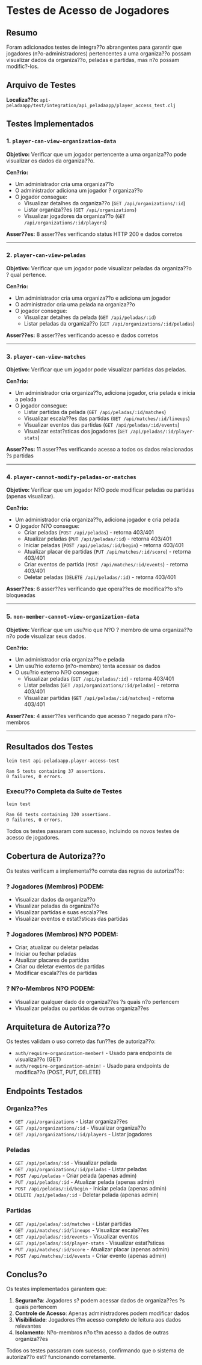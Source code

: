 # Testes de Acesso de Jogadores

## Resumo

Foram adicionados testes de integra??o abrangentes para garantir que jogadores (n?o-administradores) pertencentes a uma organiza??o possam visualizar dados da organiza??o, peladas e partidas, mas n?o possam modific?-los.

## Arquivo de Testes

**Localiza??o:** `api-peladaapp/test/integration/api_peladaapp/player_access_test.clj`

## Testes Implementados

### 1. `player-can-view-organization-data`
**Objetivo:** Verificar que um jogador pertencente a uma organiza??o pode visualizar os dados da organiza??o.

**Cen?rio:**
- Um administrador cria uma organiza??o
- O administrador adiciona um jogador ? organiza??o
- O jogador consegue:
  - Visualizar detalhes da organiza??o (`GET /api/organizations/:id`)
  - Listar organiza??es (`GET /api/organizations`)
  - Visualizar jogadores da organiza??o (`GET /api/organizations/:id/players`)

**Asser??es:** 8 asser??es verificando status HTTP 200 e dados corretos

---

### 2. `player-can-view-peladas`
**Objetivo:** Verificar que um jogador pode visualizar peladas da organiza??o ? qual pertence.

**Cen?rio:**
- Um administrador cria uma organiza??o e adiciona um jogador
- O administrador cria uma pelada na organiza??o
- O jogador consegue:
  - Visualizar detalhes da pelada (`GET /api/peladas/:id`)
  - Listar peladas da organiza??o (`GET /api/organizations/:id/peladas`)

**Asser??es:** 8 asser??es verificando acesso e dados corretos

---

### 3. `player-can-view-matches`
**Objetivo:** Verificar que um jogador pode visualizar partidas das peladas.

**Cen?rio:**
- Um administrador cria organiza??o, adiciona jogador, cria pelada e inicia a pelada
- O jogador consegue:
  - Listar partidas da pelada (`GET /api/peladas/:id/matches`)
  - Visualizar escala??es das partidas (`GET /api/matches/:id/lineups`)
  - Visualizar eventos das partidas (`GET /api/peladas/:id/events`)
  - Visualizar estat?sticas dos jogadores (`GET /api/peladas/:id/player-stats`)

**Asser??es:** 11 asser??es verificando acesso a todos os dados relacionados ?s partidas

---

### 4. `player-cannot-modify-peladas-or-matches`
**Objetivo:** Verificar que um jogador N?O pode modificar peladas ou partidas (apenas visualizar).

**Cen?rio:**
- Um administrador cria organiza??o, adiciona jogador e cria pelada
- O jogador N?O consegue:
  - Criar peladas (`POST /api/peladas`) - retorna 403/401
  - Atualizar peladas (`PUT /api/peladas/:id`) - retorna 403/401
  - Iniciar peladas (`POST /api/peladas/:id/begin`) - retorna 403/401
  - Atualizar placar de partidas (`PUT /api/matches/:id/score`) - retorna 403/401
  - Criar eventos de partida (`POST /api/matches/:id/events`) - retorna 403/401
  - Deletar peladas (`DELETE /api/peladas/:id`) - retorna 403/401

**Asser??es:** 6 asser??es verificando que opera??es de modifica??o s?o bloqueadas

---

### 5. `non-member-cannot-view-organization-data`
**Objetivo:** Verificar que um usu?rio que N?O ? membro de uma organiza??o n?o pode visualizar seus dados.

**Cen?rio:**
- Um administrador cria organiza??o e pelada
- Um usu?rio externo (n?o-membro) tenta acessar os dados
- O usu?rio externo N?O consegue:
  - Visualizar peladas (`GET /api/peladas/:id`) - retorna 403/401
  - Listar peladas (`GET /api/organizations/:id/peladas`) - retorna 403/401
  - Visualizar partidas (`GET /api/peladas/:id/matches`) - retorna 403/401

**Asser??es:** 4 asser??es verificando que acesso ? negado para n?o-membros

---

## Resultados dos Testes

```
lein test api-peladaapp.player-access-test

Ran 5 tests containing 37 assertions.
0 failures, 0 errors.
```

### Execu??o Completa da Suite de Testes

```
lein test

Ran 60 tests containing 320 assertions.
0 failures, 0 errors.
```

Todos os testes passaram com sucesso, incluindo os novos testes de acesso de jogadores.

## Cobertura de Autoriza??o

Os testes verificam a implementa??o correta das regras de autoriza??o:

### ? Jogadores (Membros) PODEM:
- Visualizar dados da organiza??o
- Visualizar peladas da organiza??o
- Visualizar partidas e suas escala??es
- Visualizar eventos e estat?sticas das partidas

### ? Jogadores (Membros) N?O PODEM:
- Criar, atualizar ou deletar peladas
- Iniciar ou fechar peladas
- Atualizar placares de partidas
- Criar ou deletar eventos de partidas
- Modificar escala??es de partidas

### ? N?o-Membros N?O PODEM:
- Visualizar qualquer dado de organiza??es ?s quais n?o pertencem
- Visualizar peladas ou partidas de outras organiza??es

## Arquitetura de Autoriza??o

Os testes validam o uso correto das fun??es de autoriza??o:

- `auth/require-organization-member!` - Usado para endpoints de visualiza??o (GET)
- `auth/require-organization-admin!` - Usado para endpoints de modifica??o (POST, PUT, DELETE)

## Endpoints Testados

### Organiza??es
- `GET /api/organizations` - Listar organiza??es
- `GET /api/organizations/:id` - Visualizar organiza??o
- `GET /api/organizations/:id/players` - Listar jogadores

### Peladas
- `GET /api/peladas/:id` - Visualizar pelada
- `GET /api/organizations/:id/peladas` - Listar peladas
- `POST /api/peladas` - Criar pelada (apenas admin)
- `PUT /api/peladas/:id` - Atualizar pelada (apenas admin)
- `POST /api/peladas/:id/begin` - Iniciar pelada (apenas admin)
- `DELETE /api/peladas/:id` - Deletar pelada (apenas admin)

### Partidas
- `GET /api/peladas/:id/matches` - Listar partidas
- `GET /api/matches/:id/lineups` - Visualizar escala??es
- `GET /api/peladas/:id/events` - Visualizar eventos
- `GET /api/peladas/:id/player-stats` - Visualizar estat?sticas
- `PUT /api/matches/:id/score` - Atualizar placar (apenas admin)
- `POST /api/matches/:id/events` - Criar evento (apenas admin)

## Conclus?o

Os testes implementados garantem que:

1. **Seguran?a**: Jogadores s? podem acessar dados de organiza??es ?s quais pertencem
2. **Controle de Acesso**: Apenas administradores podem modificar dados
3. **Visibilidade**: Jogadores t?m acesso completo de leitura aos dados relevantes
4. **Isolamento**: N?o-membros n?o t?m acesso a dados de outras organiza??es

Todos os testes passaram com sucesso, confirmando que o sistema de autoriza??o est? funcionando corretamente.
